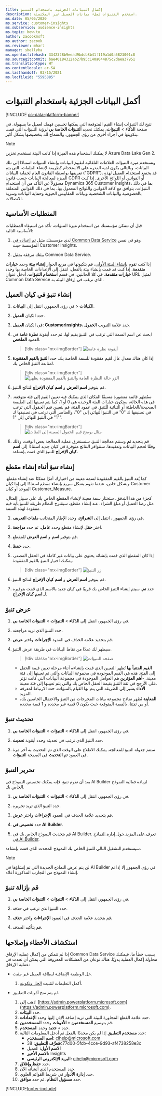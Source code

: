 ```yaml
---
title: إكمال البيانات الجزئية باستخدام التنبؤ
description: استخدم التنبؤات لملء بيانات العميل غير المكتملة.
ms.date: 05/05/2020
ms.service: customer-insights
ms.subservice: audience-insights
ms.topic: how-to
author: zacookmsft
ms.author: zacook
ms.reviewer: mhart
manager: shellyha
ms.openlocfilehash: 3342328b9eead9bdcb8b41f119a1d0a5823001c8
ms.sourcegitcommit: bae40184312ab27b95c140a044875c2daea37951
ms.translationtype: HT
ms.contentlocale: ar-SA
ms.lasthandoff: 03/15/2021
ms.locfileid: "5595885"
---
```

# <a name="complete-your-partial-data-with-predictions"></a>أكمل البيانات الجزئية باستخدام التنبؤات

[!INCLUDE [cc-data-platform-banner](../includes/cc-data-platform-banner.md)]

تتيح لك التنبؤات إنشاء القيم المتوقعة التي يمكنها تحسين فهمك لعميل ما بسهولة. في صفحة **الذكاء** > **التنبؤات**، يمكنك تحديد **التنبؤات الخاصة بي‬** لرؤية التنبؤات التي قمت بتكوينها في أجزاء أخرى من رؤى الجمهور، والسماح لك بتخصيصها بشكل أكبر.

> [!NOTE]
> لا يمكنك استخدام هذه الميزة إذا كانت البيئة تستخدم تخزين Azure Data Lake Gen 2.
>
> وتستخدم ميزه التنبؤات العلامات التلقائية لتقييم البيانات وإنشاء التنبؤات استنادًا إلى تلك البيانات، وبالتالي يكون لديه القدرة على الاستخدام كطريقة لإنشاء الملفات، التي يتم تعريفها بواسطة القانون العام لحماية البيانات ("GDPR"). قد يخضع استخدام العميل لهذه الميزة لمعالجة البيانات حسب قانون GDPR أو القوانين أو اللوائح الأخرى. إذا كنت مسؤولاً عن التأكد من أن استخدام Dynamics 365 Customer Insights، بما في ذلك التنبؤات، يتوافق مع كافة القوانين واللوائح المعمول بها، بما في ذلك القوانين المتعلقة بالخصوصية والبيانات الشخصية وبيانات المقاييس الحيوية وحماية البيانات وسرية الاتصالات.

## <a name="prerequisites"></a>المتطلبات الأساسية

قبل أن تتمكن مؤسستك من استخدام ميزة التنبؤات، تأكد من استيفاء المتطلبات الأساسية التالية:

1. لدي مؤسستك مثيل [تم إعداده في Common Data Service](/ai-builder/build-model#prerequisites) وهو في نفس المؤسسة حيث Customer Insights.

2. بيئتك مرفقة بمثيل Common Data Service.

إذا كنت تقوم [بإنشاء البيئة الأولى](manage-environments.md)، قم بتكيونها في مربع الحوار **إنشاء بيئة** وحدد **خيارات متقدمة**. إذا كنت قد قمت بإنشاء بيئة بالفعل، انتقل إلى الإعدادات الخاصة بها وحدد **خيارات متقدمة**. في كلا الحالتين، في قسم **استخدام التنبؤات**، أدخل عنوان URL لمثيل Common Data Service الذي ترغب في إرفاق البيئة به.

## <a name="create-a-prediction-in-the-customer-entity"></a>إنشاء تنبؤ في كيان العميل

1. في رؤى الجمهور، انتقل إلى **البيانات‏‎** > **الكيانات**.

2. حدد الكيان **العميل**.

3. في الكيان **العميل: CustomerInsights**، حدد علامة التبويب **الحقول**.

4. ابحث عن اسم السمة التي ترغب في التنبؤ بقيم لها، ثم حدد أيقونة **نظرة عامة** في العمود **الملخص**.
   > [!div class="mx-imgBorder"]
   > ![أيقونة نظرة عامة](media/intelligence-overviewicon.png "أيقونة نظرة عامة")

5. إذا كان هناك معدل عال لقيم مفقودة للسمة الخاصة بك، حدد **التنبؤ بالقيم المفقودة** لمتابعة التنبؤ الخاص بك.
   > [!div class="mx-imgBorder"]
   > ![الزر حالة النظرة العامة والتنبؤ بالقيم المفقودة يظهر](media/intelligence-overviewpredictmissingvalues.png "الزر حالة النظرة العامة والتنبؤ بالقيم المفقودة يظهر")

6. قم بتوفير **اسم العرض** و **اسم كيان الإخراج** لنتائج التنبؤ.

7. ستُظهر قائمة منشورة مسبقًا المكان الذي يمكنك فيه تعيين القيم إلى فئة متوقعة. في هذه الحالة، ستكون خيارات الفئة الوحيدة هي 0 أو 1، كما يتم تعيينها إلى الطبيعة الصحيحة/الخاطئة أو الثنائية للتنبؤ. في عمود الفئة، قم بتعيين قيم الحقول التي ترغب في تصنيفها ك "0" في التنبؤ النهائي إلى "0"، والعناصر التي ترغب في تصنيفها ك "1" في التنبؤ النهائي إلى "1".
   > [!div class="mx-imgBorder"]
   > ![مثال يوضح قيم الحقول المعينة إلى الفئات](media/intelligence-categorymapping.png "مثال يوضح قيم الحقول المعينة إلى الفئات")

8. قم بتحديد **تم** وستتم معالجة التنبؤ. ستستغرق عملية المعالجة بعض الوقت، وذلك وفقًا لحجم البيانات وتعقيدها. ستتوافر النتائج متوفرة في كيان جديد استنادًا إلى **اسم كيان الإخراج** للتنبؤ الذي قمت بإنشاءه.

## <a name="create-a-prediction-while-creating-a-segment"></a>إنشاء تنبؤ أثناء إنشاء مقطع

كما يُعد التنبؤ بالقيم المفقودة لسمة معينة من اختيارك أمرًا ممكنًا عند إنشاء مقطع. وبشكل خاص، عندما تقوم بشكل سريع بإنشاء مقطع استنادًا إلى إما كيان Customer الموحد أو كيان Customer_Measure.

كجزء من هذا التدفق، ستختار سمة معينة لإنشاء المقطع الخاص بك على سبيل المثال، مثل رضا العميل أو مبلغ الشراء. عند إنشاء مقطع، سيقترح النظام طريقه للتنبؤ بأية قيم مفقودة لهذه السمة.

1. في رؤى الجمهور ، انتقل إلى **الشرائح**، وحدد الإطار المتجانب **ملفات التعريف**.

2. اختر **حقل** لإنشاء مقطع وحدد **عامل**، ثم حدد **مراجعة**.

3. قم بتوفير **اسم** و **اسم العرض** للمقطع.

4. حدد **حفظ**.

5. إذا كان المقطع الذي قمت بإنشائه يحتوي على بيانات غير كاملة في الحقل المصدر، يمكنك اختيار التنبؤ بالقيم المفقودة.
   > [!div class="mx-imgBorder"]
   > ![زر التنبؤ](media/segments-predictoption.png "زر التنبؤ")

6. قم بتوفير **اسم العرض** و **اسم كيان الإخراج** لنتائج التنبؤ.

7. حدد **تم**. سيتم إنشاء التنبؤ الخاص بك قريبًا في كيان جديد بالاسم الذي قمت بتوفيره لـ **اسم كيان الإخراج**.

## <a name="view-a-prediction"></a>عرض تنبؤ

1. في رؤى الجمهور، انتقل إلى **الذكاء** > **التنبؤات** > **التنبؤات الخاصة بي**.

2. حدد التنبؤ الذي تريد مراجعته.

3. قم بتحديد علامة الحذف في العمود **الإجراءات** واختر **عرض**.

4. سيظهر لك عددًا من نقاط البيانات في طريقة عرض التنبؤ.
   > [!div class="mx-imgBorder"]
   > ![صفحة التنبؤات](media/intelligence-predictionsviewpage.png "صفحة التنبؤات")

   - **القيم المتنبأ بها** تُظهر التعيين الذي قمت بإنشاءه أثناء مرحلة تعيين قيمة الحقل إلى الفئة. هذه هي القيم الموجودة في مجموعة البيانات والتي تم تعيينها إلى فئة معينة.
   -**أهم المؤثرين** هم العوامل الموجودة في مجموعة البيانات التي كانت تؤثر على الأرجح في ثقة التنبؤ بقيمة الحقل الخاص بك والتي يتم تعيينها إلى فئة معينة.
   - **الأداء** يشير إلى الطريقة التي يتم بها القيام بالتنبؤات. حدد الارتباط لمعرفة المزيد.
   - **المعاينة** تُظهر نماذج مجموعة بيانات المخرجات من التنبؤ والاحتمال الخاصين بك، أو من ثقتنا، بالقيمة المتوقعة حيث يكون 0 قيمة غير محددة و 1 قيمة محددة.

## <a name="update-a-prediction"></a>تحديث تنبؤ

1. في رؤى الجمهور، انتقل إلى **الذكاء** > **التنبؤات** > **التنبؤات الخاصة بي**.

2. حدد التنبؤ الذي ترغب في تحديثه وحدد أيقونة **تحديث**.

3. ستتم جدولة التنبؤ للمعالجة. يمكنك الاطلاع على الوقت الذي تم التحديث به آخر مرة في العمود **تم التحديث** في الصفحة **التنبؤات**.

## <a name="edit-a-prediction"></a>تحرير التنبؤ

بعد أن تقوم تنبؤ، فإنه يمكنك تخصيص النموذج في AI Builder لزيادة فعالية النموذج الخاص بك.  

1. في رؤى الجمهور، انتقل إلى **الذكاء** > **التنبؤات** > **التنبؤات الخاصة بي**.

2. حدد التنبؤ الذي تريد تحريره.

3. قم بتحديد علامة الحذف في العمود **الإجراءات** واختر **عرض**.

4. حدد **تخصيص في AI Builder**.

5. قم بتحديث النموذج الخاص بك في AI Builder. [تعرف على المزيد حول إدارة النماذج في AI Builder](/ai-builder/manage-model#retrain-and-republish-existing-models).

سيستخدم التشغيل التالي للتنبؤ الخاص بك النموذج المحدث الذي قمت بإنشاءه.

> [!NOTE]
> لن يتم عرض النماذج الجديدة التي تم إنشاؤها في AI Builder في رؤى الجمهور إلا إذا تم إنشاء النموذج من التجارب المذكورة أعلاه.

## <a name="remove-a-prediction"></a>قم بإزالة تنبؤ

1. في رؤى الجمهور، انتقل إلى **الذكاء** > **التنبؤات** > **التنبؤات الخاصة بي**.

2. حدد التنبؤ الذي ترغب في حذفه.

3. قم بتحديد علامة الحذف في العمود **الإجراءات** واختر **حذف**.

4. قم بتأكيد الحذف.

## <a name="troubleshooting"></a>استكشاف الأخطاء وإصلاحها

إذا لم تتمكن من إكمال عمليه الإرفاق Common Data Service بسبب خطأ ما، فيمكنك محاولة إكمال العملية يدويًا. هناك نوعان من المشكلات المعروفة التي يمكن أن تحدث في عملية الإرفاق:

- حل الوظيفة الإضافية لبطاقة العميل غير مثبت.
    1. أكمل التعليمات لتثبيت [الحل وتكوينه](customer-card-add-in.md).

- لم يتم منح أذونات التطبيق.
    1. اذهب إلى [https://admin.powerplatform.microsoft.com](https://admin.powerplatform.microsoft.com).
    1. حدد **البيئات**.
    1. حدد علامة القطع المجاورة للبيئة التي تريد إضافة الإذن إليها وحدد **الإعدادات**.
    1. قم بتوسيع **المستخدمين + الأذونات** وحدد **المستخدمين**.
    1. حدد **+ جديد** وحدد **المستخدم**.
    1. حدد **مستخدم التطبيق** إذا لم يكن محددًا بالفعل ثم أدخل المعلومات التالية:
        - **اسم المستخدم:** cihelp@microsoft.com
        - **مُعرِّف التطبيق:** 38c77d00-5fcb-4cce-9d93-af4738258e3c
        - **الاسم الأول:** العميل
        - **الاسم الأخير:** Insights
        - **البريد الإلكتروني الرئيسي:** cihelp@microsoft.com
    1. حدد **حفظ وإغلاق**.
    1. حدد المستخدم الذي أنشأته الآن.
    1. حدد **إدارة الأدوار** في شريط القوائم العلوي.
    1. حدد **مسؤول النظام**، ثم حدد **موافق**.


[!INCLUDE[footer-include](../includes/footer-banner.md)]